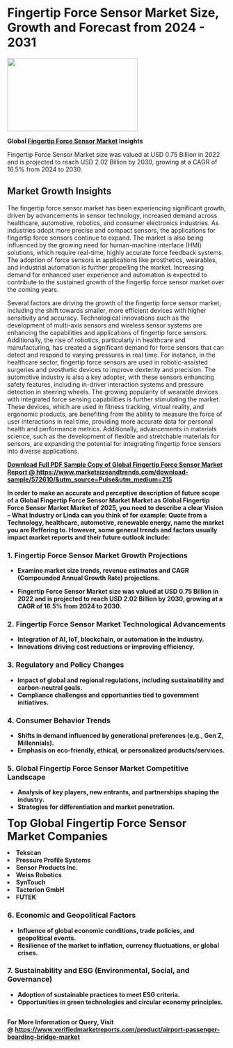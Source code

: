 <H1>Fingertip Force Sensor Market Size, Growth and Forecast from 2024 - 2031</H1><img class="aligncenter size-medium wp-image-584254" src="https://thirdeyenews.in/wp-content/uploads/2024/09/Global-Market-Research-300x168.jpeg" alt="" width="300" height="168" /><p><strong>Global&nbsp;<a href="https://www.marketsizeandtrends.com/download-sample/572610/&amp;utm_source=Pulse&amp;utm_medium=215">Fingertip Force Sensor Market</a> Insights</strong></p><p>Fingertip Force Sensor Market size was valued at USD 0.75 Billion in 2022 and is projected to reach USD 2.02 Billion by 2030, growing at a CAGR of 16.5% from 2024 to 2030.</p><p><h2>Market Growth Insights</h2> <p>The fingertip force sensor market has been experiencing significant growth, driven by advancements in sensor technology, increased demand across healthcare, automotive, robotics, and consumer electronics industries. As industries adopt more precise and compact sensors, the applications for fingertip force sensors continue to expand. The market is also being influenced by the growing need for human-machine interface (HMI) solutions, which require real-time, highly accurate force feedback systems. The adoption of force sensors in applications like prosthetics, wearables, and industrial automation is further propelling the market. Increasing demand for enhanced user experience and automation is expected to contribute to the sustained growth of the fingertip force sensor market over the coming years.</p> <p><strong><a href="#"></a></strong></p> <p>Several factors are driving the growth of the fingertip force sensor market, including the shift towards smaller, more efficient devices with higher sensitivity and accuracy. Technological innovations such as the development of multi-axis sensors and wireless sensor systems are enhancing the capabilities and applications of fingertip force sensors. Additionally, the rise of robotics, particularly in healthcare and manufacturing, has created a significant demand for force sensors that can detect and respond to varying pressures in real time. For instance, in the healthcare sector, fingertip force sensors are used in robotic-assisted surgeries and prosthetic devices to improve dexterity and precision. The automotive industry is also a key adopter, with these sensors enhancing safety features, including in-driver interaction systems and pressure detection in steering wheels. The growing popularity of wearable devices with integrated force sensing capabilities is further stimulating the market. These devices, which are used in fitness tracking, virtual reality, and ergonomic products, are benefiting from the ability to measure the force of user interactions in real time, providing more accurate data for personal health and performance metrics. Additionally, advancements in materials science, such as the development of flexible and stretchable materials for sensors, are expanding the potential for integrating fingertip force sensors into diverse applications.</p> <p><strong><a href="#"></p><p><span class=""><strong>Download Full PDF Sample Copy of Global Fingertip Force Sensor Market Report</strong> @ <a href="https://www.marketsizeandtrends.com/download-sample/572610/&amp;utm_source=Pulse&amp;utm_medium=215" target="_blank">https://www.marketsizeandtrends.com/download-sample/572610/&amp;utm_source=Pulse&amp;utm_medium=215</a></span></p><p>In order to make an accurate and perceptive description of future scope of a Global&nbsp;Fingertip Force Sensor Market Market as Global&nbsp;Fingertip Force Sensor Market Market of 2025, you need to describe a clear Vision &ndash; What Industry or Linda can you think of for example: Quote from a Technology, healthcare, automotive, renewable energy, name the market you are Reffering to. However, some general trends and factors usually impact market reports and their future outlook include:</p><h3>1.&nbsp;<strong>Fingertip Force Sensor Market Growth Projections</strong></h3><ul><li>Examine market size trends, revenue estimates and CAGR (Compounded Annual Growth Rate) projections.</li><li><p>Fingertip Force Sensor Market size was valued at USD 0.75 Billion in 2022 and is projected to reach USD 2.02 Billion by 2030, growing at a CAGR of 16.5% from 2024 to 2030.</p></li></ul><h3>2.&nbsp;<strong>Fingertip Force Sensor Market Technological Advancements</strong></h3><ul><li>Integration of AI, IoT, blockchain, or automation in the industry.</li><li>Innovations driving cost reductions or improving efficiency.</li></ul><h3>3.&nbsp;<strong>Regulatory and Policy Changes</strong></h3><ul><li>Impact of global and regional regulations, including sustainability and carbon-neutral goals.</li><li>Compliance challenges and opportunities tied to government initiatives.</li></ul><h3>4.&nbsp;<strong>Consumer Behavior Trends</strong></h3><ul><li>Shifts in demand influenced by generational preferences (e.g., Gen Z, Millennials).</li><li>Emphasis on eco-friendly, ethical, or personalized products/services.</li></ul><h3>5.&nbsp;<strong>Global Fingertip Force Sensor Market Competitive Landscape</strong></h3><ul><li>Analysis of key players, new entrants, and partnerships shaping the industry.</li><li>Strategies for differentiation and market penetration.</li></ul><p data-pm-slice="1 1 []"><span style="color: inherit; font-family: inherit; font-size: 25px;">Top Global Fingertip Force Sensor Market Companies</span></p><div class="" data-test-id=""><p><li>Tekscan</li><li> Pressure Profile Systems</li><li> Sensor Products Inc.</li><li> Weiss Robotics</li><li> SynTouch</li><li> Tacterion GmbH</li><li> FUTEK</li></p></div><h3>6.&nbsp;<strong>Economic and Geopolitical Factors</strong></h3><ul><li>Influence of global economic conditions, trade policies, and geopolitical events.</li><li>Resilience of the market to inflation, currency fluctuations, or global crises.</li></ul><h3>7.&nbsp;<strong>Sustainability and ESG (Environmental, Social, and Governance)</strong></h3><ul><li>Adoption of sustainable practices to meet ESG criteria.</li><li>Opportunities in green technologies and circular economy principles.</li></ul><h2><strong style="font-size: 14px;">For More Information or Query, Visit @&nbsp;</strong><a style="background-color: #ffffff; font-size: 14px;" href="https://www.marketsizeandtrends.com/report/fingertip-force-sensor-market/" target="_blank">https://www.verifiedmarketreports.com/product/airport-passenger-boarding-bridge-market</a></h2>
